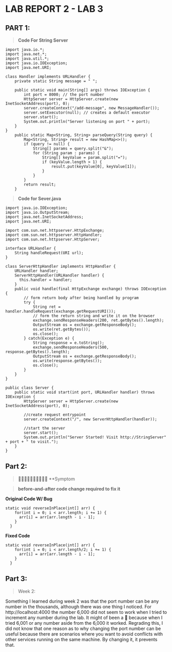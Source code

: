 # LAB REPORT 2 - LAB 3 

## PART 1:
> **Code For String Server**
```
import java.io.*;
import java.net.*;
import java.util.*;
import java.io.IOException;
import java.net.URI;

class Handler implements URLHandler {
    private static String message = " "; 
    
    public static void main(String[] args) throws IOException {
        int port = 8000; // the port number
        HttpServer server = HttpServer.create(new InetSocketAddress(port), 0);
        server.createContext("/add-message", new MessageHandler());
        server.setExecutor(null); // creates a default executor
        server.start();
        System.out.println("Server listening on port " + port);
    }
}
    public static Map<String, String> parseQuery(String query) {
        Map<String, String> result = new HashMap<>();
        if (query != null) {
            String[] params = query.split("&");
            for (String param : params) {
                String[] keyValue = param.split("=");
                if (keyValue.length > 1) {
                    result.put(keyValue[0], keyValue[1]);
                }
            }
        }
        return result;
    }
```

> **Code for Sever.java**
```
import java.io.IOException;
import java.io.OutputStream;
import java.net.InetSocketAddress;
import java.net.URI;

import com.sun.net.httpserver.HttpExchange;
import com.sun.net.httpserver.HttpHandler;
import com.sun.net.httpserver.HttpServer;

interface URLHandler {
    String handleRequest(URI url);
}

class ServerHttpHandler implements HttpHandler {
    URLHandler handler;
    ServerHttpHandler(URLHandler handler) {
      this.handler = handler;
    }
    public void handle(final HttpExchange exchange) throws IOException {
        // form return body after being handled by program
        try {
            String ret = handler.handleRequest(exchange.getRequestURI());
            // form the return string and write it on the browser
            exchange.sendResponseHeaders(200, ret.getBytes().length);
            OutputStream os = exchange.getResponseBody();
            os.write(ret.getBytes());
            os.close();
        } catch(Exception e) {
            String response = e.toString();
            exchange.sendResponseHeaders(500, response.getBytes().length);
            OutputStream os = exchange.getResponseBody();
            os.write(response.getBytes());
            os.close();
        }
    }
}

public class Server {
    public static void start(int port, URLHandler handler) throws IOException {
        HttpServer server = HttpServer.create(new InetSocketAddress(port), 0);

        //create request entrypoint
        server.createContext("/", new ServerHttpHandler(handler));

        //start the server
        server.start();
        System.out.println("Server Started! Visit http://StringServer" + port + " to visit.");
    }
}
```

## Part 2:
> 🐛🐛🐛🐛🐛🐛🐛🐛🐛🐛
> **Symptom


> **before-and-after code change required to fix it**

**Original Code W/ Bug**

```
static void reverseInPlace(int[] arr) {
    for(int i = 0; i < arr.length; i += 1) {
      arr[i] = arr[arr.length - i - 1];
    }
  }
``` 

**Fixed Code** 

```
static void reverseInPlace(int[] arr) {
    for(int i = 0; i < arr.length/2; i += 1) {
      arr[i] = arr[arr.length - i - 1];
    }
  }

```

## Part 3:

> Week 2:

Something I learned during week 2 was that the port number can be any number in the thousands, although there was one thing I noticed. For http://localhost:4000 the number 6,000 did not seem to work when I tried to increment any number during the lab. It might of been a 🐛 because when I tried 6,001 or any number aside from the 6,000 it worked.
Regrading this, I did not know that one reason as to why changing the port number can be useful because there are scenarios where you want to avoid conflicts with other services running on the same machine. By changing it, it prevents that. 
